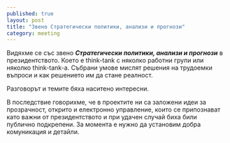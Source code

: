 ```yaml
---
published: true
layout: post
title: "Звено Стратегически политики, анализи и прогнози"
category: meeting
---
```


Видяхме се със звено ***Стратегически политики, анализи и прогнози*** в президентството. Което е think-tank с няколко работни групи или няколко think-tank-a. Събрани умове мислят решения на трудоемки въпроси и как решението им да стане реалност.

Разговорът и темите бяха наситено интересни. 

В последствие говорихме, че в проектите ни са заложени идеи за прозрачност, открито и електронно управление, които се припознават като важни от президентството и при удачен случай биха били публично подкрепени. За момента е нужно да установим добра комуникация и детайли.

